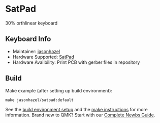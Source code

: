 # SatPad

30% orthlinear keyboard

## Keyboard Info
* Maintainer: [jasonhazel](https://github.com/jasonhazel)
* Hardware Supported: [SatPad](https://github.com/jasonhazel/satpad)
* Hardware Availbility: Print PCB with gerber files in repository

## Build
Make example (after setting up build environment):

    make jasonhazel/satpad:default

See the [build environment setup](https://docs.qmk.fm/#/getting_started_build_tools) and the [make instructions](https://docs.qmk.fm/#/getting_started_make_guide) for more information. Brand new to QMK? Start with our [Complete Newbs Guide](https://docs.qmk.fm/#/newbs).
